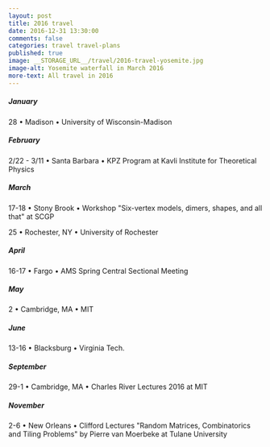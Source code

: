 ```yaml
---
layout: post
title: 2016 travel
date: 2016-12-31 13:30:00
comments: false
categories: travel travel-plans
published: true
image: __STORAGE_URL__/travel/2016-travel-yosemite.jpg
image-alt: Yosemite waterfall in March 2016
more-text: All travel in 2016
---
```


##### January

28  &bull; Madison &bull;  University of Wisconsin-Madison

<!--more-->

##### February

2/22 - 3/11 &bull;  Santa Barbara &bull;  KPZ Program at Kavli Institute for Theoretical Physics

##### March

17-18  &bull; Stony Brook &bull;  Workshop "Six-vertex models, dimers, shapes, and all that" at SCGP

25  &bull; Rochester, NY &bull;  University of Rochester

##### April

16-17  &bull; Fargo &bull;  AMS Spring Central Sectional Meeting

##### May

2  &bull; Cambridge, MA &bull;  MIT

##### June

13-16  &bull; Blacksburg &bull;  Virginia Tech.

<!--
##### July

##### August -->

##### September

29-1  &bull; Cambridge, MA &bull;  Charles River Lectures 2016 at MIT

<!-- ##### October -->

##### November

2-6  &bull; New Orleans &bull;  Clifford Lectures "Random Matrices, Combinatorics and Tiling Problems"
  by Pierre van Moerbeke at Tulane University

<!-- ##### December -->
